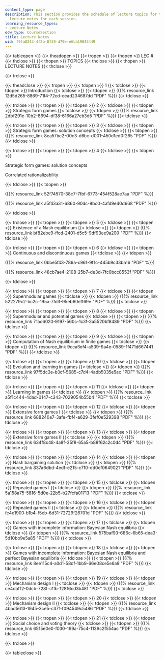 ```yaml
---
content_type: page
description: This section provides the schedule of lecture topics for the course and
  lecture notes for each session.
learning_resource_types:
- Lecture Notes
ocw_type: CourseSection
title: Lecture Notes
uid: f9fa8243-4f2b-8f39-d79e-e6ba19845449
---
```


{{< tableopen >}}
{{< theadopen >}}
{{< tropen >}}
{{< thopen >}}
LEC #
{{< thclose >}}
{{< thopen >}}
TOPICS
{{< thclose >}}
{{< thopen >}}
LECTURE NOTES
{{< thclose >}}

{{< trclose >}}

{{< theadclose >}}
{{< tropen >}}
{{< tdopen >}}
1
{{< tdclose >}}
{{< tdopen >}}
Introduction
{{< tdclose >}}
{{< tdopen >}}
({{% resource_link 12d5d265-8869-71f4-72cd-cead234687dd "PDF" %}})
{{< tdclose >}}

{{< trclose >}}
{{< tropen >}}
{{< tdopen >}}
2
{{< tdclose >}}
{{< tdopen >}}
Strategic form games
{{< tdclose >}}
{{< tdopen >}}
({{% resource_link 2dbf291e-10b2-8694-df38-6166a27eb3d5 "PDF" %}})
{{< tdclose >}}

{{< trclose >}}
{{< tropen >}}
{{< tdopen >}}
3
{{< tdclose >}}
{{< tdopen >}}
Strategic form games: solution concepts
{{< tdclose >}}
{{< tdopen >}}
({{% resource_link 8ea57bc2-00c3-d6bc-d001-450d1ed0f265 "PDF" %}})
{{< tdclose >}}

{{< trclose >}}
{{< tropen >}}
{{< tdopen >}}
4
{{< tdclose >}}
{{< tdopen >}}


Strategic form games: solution concepts

Correlated rationalizability


{{< tdclose >}}
{{< tdopen >}}


({{% resource_link 52f74570-38c7-7fbf-6773-454f528ae7aa "PDF" %}})

({{% resource_link a5f43a31-6860-90dc-8bc0-4afd9e40d668 "PDF" %}})


{{< tdclose >}}

{{< trclose >}}
{{< tropen >}}
{{< tdopen >}}
5
{{< tdclose >}}
{{< tdopen >}}
Existence of a Nash equilibrium
{{< tdclose >}}
{{< tdopen >}}
({{% resource_link bf82ebe9-ffcd-2401-d5c5-9df93ee9a200 "PDF" %}})
{{< tdclose >}}

{{< trclose >}}
{{< tropen >}}
{{< tdopen >}}
6
{{< tdclose >}}
{{< tdopen >}}
Continuous and discontinuous games
{{< tdclose >}}
{{< tdopen >}}


({{% resource_link 0bbe5f43-789a-c961-9f1c-445b9c33ba16 "PDF" %}})

({{% resource_link 48cb7ae4-2108-25b7-de3d-7fc0bcc8553f "PDF" %}})


{{< tdclose >}}

{{< trclose >}}
{{< tropen >}}
{{< tdopen >}}
7
{{< tdclose >}}
{{< tdopen >}}
Supermodular games
{{< tdclose >}}
{{< tdopen >}}
({{% resource_link 522279c2-bc2c-195a-7fd3-95eb60eff69e "PDF" %}})
{{< tdclose >}}

{{< trclose >}}
{{< tropen >}}
{{< tdopen >}}
8
{{< tdclose >}}
{{< tdopen >}}
Supermodular and potential games
{{< tdclose >}}
{{< tdopen >}}
({{% resource_link 71ac6020-9197-560c-1c3f-3a5520bf8489 "PDF" %}})
{{< tdclose >}}

{{< trclose >}}
{{< tropen >}}
{{< tdopen >}}
9
{{< tdclose >}}
{{< tdopen >}}
Computation of Nash equilibrium in finite games
{{< tdclose >}}
{{< tdopen >}}
({{% resource_link 9cca6ef4-a539-9a4e-0589-1f471d667441 "PDF" %}})
{{< tdclose >}}

{{< trclose >}}
{{< tropen >}}
{{< tdopen >}}
10
{{< tdclose >}}
{{< tdopen >}}
Evolution and learning in games
{{< tdclose >}}
{{< tdopen >}}
({{% resource_link 97f5dc3e-b3cf-5685-c7d4-4adb5035e5ac "PDF" %}})
{{< tdclose >}}

{{< trclose >}}
{{< tropen >}}
{{< tdopen >}}
11
{{< tdclose >}}
{{< tdopen >}}
Learning in games
{{< tdclose >}}
{{< tdopen >}}
({{% resource_link a5f1c444-4dad-0147-c343-7029054b55b4 "PDF" %}})
{{< tdclose >}}

{{< trclose >}}
{{< tropen >}}
{{< tdopen >}}
12
{{< tdclose >}}
{{< tdopen >}}
Extensive form games I
{{< tdclose >}}
{{< tdopen >}}
({{% resource_link 688240e7-3afe-fbf4-a629-3fef0e529398 "PDF" %}})
{{< tdclose >}}

{{< trclose >}}
{{< tropen >}}
{{< tdopen >}}
13
{{< tdclose >}}
{{< tdopen >}}
Extensive form games II
{{< tdclose >}}
{{< tdopen >}}
({{% resource_link 634f8c48-4a8f-35f8-65a5-b88f62c2c0d4 "PDF" %}})
{{< tdclose >}}

{{< trclose >}}
{{< tropen >}}
{{< tdopen >}}
14
{{< tdclose >}}
{{< tdopen >}}
Nash bargaining solution
{{< tdclose >}}
{{< tdopen >}}
({{% resource_link 837a6dbd-4edf-e215-c710-dd0cf0649021 "PDF" %}})
{{< tdclose >}}

{{< trclose >}}
{{< tropen >}}
{{< tdopen >}}
15
{{< tdclose >}}
{{< tdopen >}}
Repeated games I
{{< tdclose >}}
{{< tdopen >}}
({{% resource_link 5a158a75-5816-5d0e-22b5-b27fcfa01713 "PDF" %}})
{{< tdclose >}}

{{< trclose >}}
{{< tropen >}}
{{< tdopen >}}
16
{{< tdclose >}}
{{< tdopen >}}
Repeated games II
{{< tdclose >}}
{{< tdopen >}}
({{% resource_link fc4e1900-b1b4-f5eb-6d31-72729f26701d "PDF" %}})
{{< tdclose >}}

{{< trclose >}}
{{< tropen >}}
{{< tdopen >}}
17
{{< tdclose >}}
{{< tdopen >}}
Games with incomplete information: Bayesian Nash equilibria
{{< tdclose >}}
{{< tdopen >}}
({{% resource_link 575baf93-686c-6b65-dea3-5d10bb9e5a85 "PDF" %}})
{{< tdclose >}}

{{< trclose >}}
{{< tropen >}}
{{< tdopen >}}
18
{{< tdclose >}}
{{< tdopen >}}
Games with incomplete information: Bayesian Nash equilibria and perfect Bayesian equilibria
{{< tdclose >}}
{{< tdopen >}}
({{% resource_link 8ee115c4-a0d1-58df-1bb9-66e08ce5e6a8 "PDF" %}})
{{< tdclose >}}

{{< trclose >}}
{{< tropen >}}
{{< tdopen >}}
19
{{< tdclose >}}
{{< tdopen >}}
Mechanism design I
{{< tdclose >}}
{{< tdopen >}}
({{% resource_link ce4daf12-0dcb-728f-c1fb-128f6cd3b48f "PDF" %}})
{{< tdclose >}}

{{< trclose >}}
{{< tropen >}}
{{< tdopen >}}
20
{{< tdclose >}}
{{< tdopen >}}
Mechanism design II
{{< tdclose >}}
{{< tdopen >}}
({{% resource_link 4bad5613-1945-3ce5-c37f-f094549c5486 "PDF" %}})
{{< tdclose >}}

{{< trclose >}}
{{< tropen >}}
{{< tdopen >}}
21
{{< tdclose >}}
{{< tdopen >}}
Social choice and voting theory
{{< tdclose >}}
{{< tdopen >}}
({{% resource_link 6515e0e0-f030-169a-75c4-1139c2f554ac "PDF" %}})
{{< tdclose >}}

{{< trclose >}}

{{< tableclose >}}